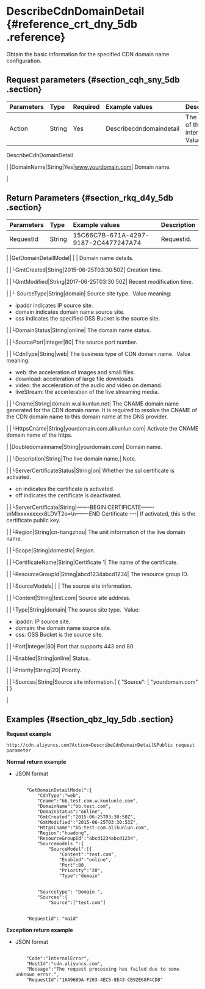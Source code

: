 # DescribeCdnDomainDetail {#reference_crt_dny_5db .reference}

Obtain the basic information for the specified CDN domain name configuration.

## Request parameters {#section_cqh_sny_5db .section}

|Parameters|Type|Required|Example values|Description|
|:---------|:---|:-------|:-------------|:----------|
|Action|String|Yes|Describecdndomaindetail| The name of this interface.  Value:

 DescribeCdnDomainDetail

 |
|DomainName|String|Yes|www.yourdomain.com| Domain name.

 |

## Return Parameters {#section_rkq_d4y_5db .section}

|Parameters|Type|Example values|Description|
|:---------|:---|:-------------|:----------|
|RequestId|String|15C66C7B-671A-4297-9187-2C4477247A74| Requestid.

 |
|GetDomainDetailModel| | | Domain name details.

 |
|└GmtCreated|String|2015-06-25T03:30:50Z| Creation time.

 |
|└GmtModified|String|2017-06-25T03:30:50Z| Recent modification time.

 |
|└ SourceType|String|domain| Source site type.  Value meaning:

-   ipaddr indicates IP source site.
-   domain indicates domain name source site.
-   oss indicates the specified OSS Bucket is the source site.

 |
|└DomainStatus|String|online| The domain name status.

 |
|└SourcePort|Integer|80| The source port number.

 |
|└CdnType|String|web| The business type of CDN domain name.  Value meaning:

-   web: the acceleration of images and small files. 
-   download: acceleration of large file downloads.
-   video: the acceleration of the audio and video on demand.
-   liveStream: the accerleration of the live streaming media.

 |
|└Cname|String|domain.w.alikunlun.net| The CNAME domain name generated for the CDN domain name. It is required to resolve the CNAME of the CDN domain name to this domain name at the DNS provider.

 |
|└HttpsCname|String|yourdomain.com.alikunlun.com| Activate the CNAME domain name of the https.

 |
|Doubledomainname|String|yourdomain.com| Domain name.

 |
|└Description|String|The live domain name.| Note.

 |
|└ServerCertificateStatus|String|on| Whether the ssl certificate is activated.

-   on indicates the certificate is activated.
-   off indicates the certificate is deactivated.

 |
|└ServerCertificate|String|——-BEGIN CERTIFICATE——-\\nMIxxxxxxxxx8LDVT2o=\\n——-END Certificate ---| If activated, this is the certificate public key.

 |
|└Region|String|cn-hangzhou| The unit information of the live domain name.

 |
|└Scope|String|domestic| Region.

 |
|└CertificateName|String|Certificate 1| The name of the certificate.

 |
|└ResourceGroupId|String|abcd1234abcd1234| The resource group ID.

 |
|└SourceModels| | | The source site information.

 |
|└Content|String|test.com| Source site address.

 |
|└Type|String|domain| The source site type.  Value:

-   ipaddr: IP source site.
-   domain: the domain name source site.
-   oss: OSS Bucket is the source site.

 |
|└Port|Integer|80| Port that supports 443 and 80.

 |
|└Enabled|String|online| Status.

 |
|└Priority|String|20| Priority.

 |
|└Sources|String|Source site information.| \{ "Source": \[ "yourdomain.com" \] \}

 |

## Examples {#section_qbz_lqy_5db .section}

**Request example**

```
http://cdn.aliyuncs.com?Action=DescribeCdnDomainDetail&Public request parameter
```

**Normal return example**

-   JSON format

    ```
    
        "GetDomainDetailModel":{
            "CdnType":"web",
            "Cname":"bb.test.com.w.kunlunle.com",
            "DomainName":"bb.test.com",
            "DomainStatus":"online",
            "GmtCreated":"2015-06-25T03:30:50Z",
            "GmtModified":"2015-06-25T03:30:53Z",
            "HttpsCname":"bb-test-com.alikunlun.com",
            "Region":"huadong",
            "ResourceGroupId":"abcd1234abcd1234",
            "Sourcemodels ":{
                "SourceModel":[{
                    "Content":"test.com",
                    "Enabled":"online",
                    "Port":80,
                    "Priority":"20",
                    "Type":"domain"
                
            
            "Sourcetype": "Domain ",
            "Sources":{
                "Source":["test.com"]
            
        
        "Requestid": "maid"
    
    ```


**Exception return example**

-   JSON format

    ```
    
        "Code":"InternalError",
        "HostId":"cdn.aliyuncs.com",
        "Message":"The request processing has failed due to some unknown error.",
        "RequestId":"16A96B9A-F203-4EC5-8E43-CB92E68F4CD8"
    
    ```


